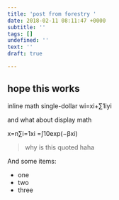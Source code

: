 ```yaml
---
title: 'post from forestry '
date: 2018-02-11 08:11:47 +0000
subtitle: ''
tags: []
undefined: ''
text: ''
draft: true

---
```

## hope this works

inline math single-dollar wi=xi+∑1iyi

and what about display math

<div> x=n∑i=1xi =∫10exp(−βxi) </div>

> why is this quoted haha

And some items:

* one
* two
* three